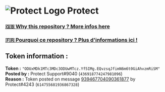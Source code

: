 # ![Protect Logo](https://i.imgur.com/5ovpCPg.png) Protect

### [🇬🇧 Why this repository ? More infos here](https://github.com/protect-github-bot/token-reset/blob/main/README.md)

### [🇫🇷 Pourquoi ce repository ? Plus d'informations ici !](https://github.com/protect-github-bot/token-reset/blob/main/FR_README.md)

## Token information :
**Token :** `"ODUxMDk1MTc3MDc3ODUwMTcz.Yf5IMg.EQvzsqJfimN6m6t0GiAhvzmRiSM"`\
**Posted by :** Protect Support#9040 (`436918774247981096`)\
**Reason :** Token posted on message [939467704090361877](https://discord.com/channels/835179952500113459/881108454226399292/939467704090361877) by Protect#4243 (`614755681936867328`)